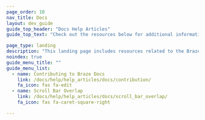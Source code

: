 ```yaml
---
page_order: 10
nav_title: Docs
layout: dev_guide
guide_top_header: "Docs Help Articles"
guide_top_text: "Check out the resources below for additional information related to the Braze Documentation site."

page_type: landing
description: "This landing page includes resources related to the Braze Documentation site, such as how to contribute to Braze's open source docs."
noindex: true
guide_menu_title: ""
guide_menu_list:
  - name: Contributing to Braze Docs
    link: /docs/help/help_articles/docs/contribution/
    fa_icon: fas fa-edit
  - name: Scroll Bar Overlap
    link: /docs/help/help_articles/docs/scroll_bar_overlap/
    fa_icon: fas fa-caret-square-right

---
```

